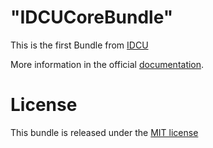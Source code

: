 "IDCUCoreBundle" 
=============

This is the first Bundle from [IDCU](http://idcu.github.io/)

More information in the official [documentation](http://idcu.github.io/doc/index.html).

License
=======

This bundle is released under the [MIT license](LICENSE)